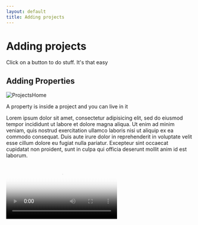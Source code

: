 ```yaml
---
layout: default
title: Adding projects
---
```




# Adding projects

Click on a button to do stuff.
It's that easy

## Adding Properties

![ProjectsHome](http://res.cloudinary.com/propconnect/image/upload/v1443594641/HelpGuide/2015-09-30_12-21-37.png)

A property is inside a project and you can live in it

Lorem ipsum dolor sit amet, consectetur adipisicing elit, sed do eiusmod tempor incididunt ut labore et dolore magna aliqua. Ut enim ad minim veniam, quis nostrud exercitation ullamco laboris nisi ut aliquip ex ea commodo consequat. Duis aute irure dolor in reprehenderit in voluptate velit esse cillum dolore eu fugiat nulla pariatur. Excepteur sint occaecat cupidatat non proident, sunt in culpa qui officia deserunt mollit anim id est laborum.


<video class="embed-responsive-item" controls="controls" poster="https://res.cloudinary.com/propconnect/video/upload/t_video_home/v1434362615/Property_Platform_Intro_-_MQ_uzysoi.jpg"><source src="https://res.cloudinary.com/propconnect/video/upload/v1434362615/Property_Platform_Intro_-_MQ_uzysoi.mp4" type="video/mp4"></video>